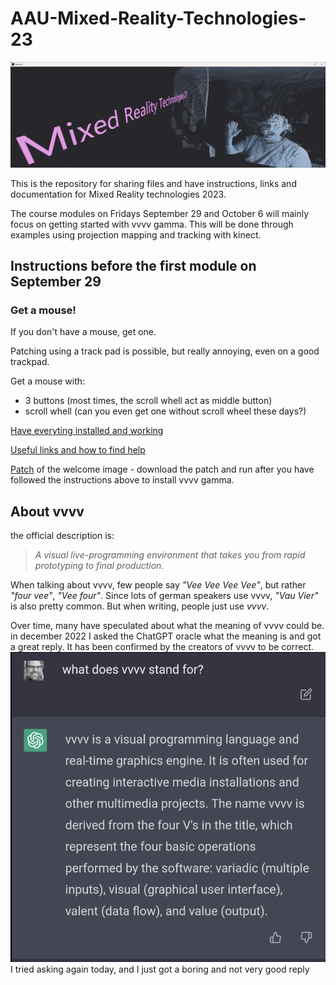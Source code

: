 # AAU-Mixed-Reality-Technologies-23
![Alt text](/img/Hello.png)

This is the repository for sharing files and have instructions, links and documentation for Mixed Reality technologies 2023.

The course modules on Fridays September 29 and October 6 will mainly focus on getting started with vvvv gamma. This will be done through examples using projection mapping and tracking with kinect.

## Instructions before the first module on September 29
### Get a mouse!
If you don't have a mouse, get one.

Patching using a track pad is possible, but really annoying, even on a good trackpad.

Get a mouse with:
- 3 buttons (most times, the scroll whell act as middle button)
- scroll whell (can you even get one without scroll wheel these days?)

[Have everyting installed and working](/docs/BeforeTheWorkshop.md)

[Useful links and how to find help](/docs/UsefulLinks.md)

[Patch](/patches/Welcome.vl) of the welcome image - download the patch and run after you have followed the instructions above to install vvvv gamma.

## About vvvv
the official description is:
>*A visual live-programming environment that takes you from rapid prototyping to final production.*

When talking about vvvv, few people say *"Vee Vee Vee Vee"*, but rather *"four vee"*, *"Vee four"*. Since lots of german speakers use vvvv, *"Vau Vier"* is also pretty common. But when writing, people just use *vvvv*.

Over time, many have speculated about what the meaning of vvvv could be. in december 2022 I asked the ChatGPT oracle what the meaning is and got a great reply. It has been confirmed by the creators of vvvv to be correct.
![Alt text](/img/vvvvMeaning.png)
I tried asking again today, and I just got a boring and not very good reply